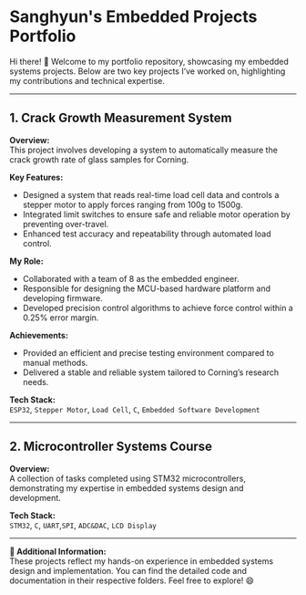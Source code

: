 # Sanghyun's Embedded Projects Portfolio  

Hi there! 👋 Welcome to my portfolio repository, showcasing my embedded systems projects. Below are two key projects I’ve worked on, highlighting my contributions and technical expertise.

---

## 1. Crack Growth Measurement System  

**Overview:**  
This project involves developing a system to automatically measure the crack growth rate of glass samples for Corning.  

**Key Features:**  
- Designed a system that reads real-time load cell data and controls a stepper motor to apply forces ranging from 100g to 1500g.  
- Integrated limit switches to ensure safe and reliable motor operation by preventing over-travel.  
- Enhanced test accuracy and repeatability through automated load control.  

**My Role:**  
- Collaborated with a team of 8 as the embedded engineer.  
- Responsible for designing the MCU-based hardware platform and developing firmware.  
- Developed precision control algorithms to achieve force control within a 0.25% error margin.  

**Achievements:**  
- Provided an efficient and precise testing environment compared to manual methods.  
- Delivered a stable and reliable system tailored to Corning’s research needs.  

**Tech Stack:**  
`ESP32`, `Stepper Motor`, `Load Cell`, `C`, `Embedded Software Development`

---

## 2. Microcontroller Systems Course  

**Overview:**  
A collection of tasks completed using STM32 microcontrollers, demonstrating my expertise in embedded systems design and development. 

**Tech Stack:**  
`STM32`, `C`, `UART`,`SPI`, `ADC&DAC`, `LCD Display`

---

**📌 Additional Information:**  
These projects reflect my hands-on experience in embedded systems design and implementation. You can find the detailed code and documentation in their respective folders. Feel free to explore! 😄

